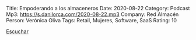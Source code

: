 Title: Empoderando a los almaceneros 
Date: 2020-08-22
Category: Podcast
Mp3: https://s.danilorca.com/2020-08-22.mp3
Company: Red Almacén
Person: Verónica Oliva
Tags: Retail, Mujeres, Software, SaaS
Rating: 10

<a href="https://s.danilorca.com/2020-08-22.mp3" type="audio/mpeg">
Escuchar
</a>
